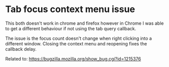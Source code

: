 # Tab focus context menu issue

This both doesn't work in chrome and firefox however in Chrome I was able to get a different behaviour if not using the tab query callback.

The issue is the focus count doesn't change when right clicking into a different window. Closing the context menu and reopening fixes the callback delay.


Related to: https://bugzilla.mozilla.org/show_bug.cgi?id=1215376
